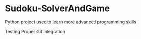 # Sudoku-SolverAndGame
Python project used to learn more advanced programming skills

Testing Proper Git Integration